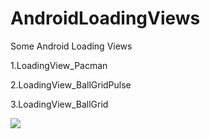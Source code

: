 # AndroidLoadingViews
Some Android Loading Views

1.LoadingView_Pacman

2.LoadingView_BallGridPulse

3.LoadingView_BallGrid

![](https://github.com/chx632996066/AndroidLoadingViews/blob/master/screenshot/LoadingViews.gif)

